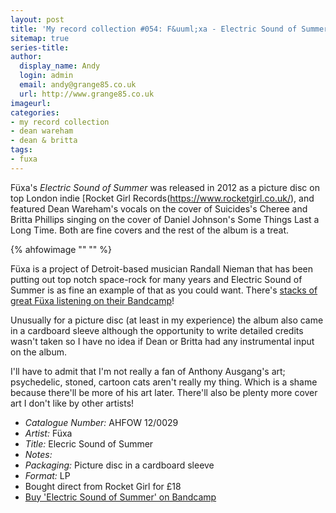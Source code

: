 ```yaml
---
layout: post
title: 'My record collection #054: F&uuml;xa - Electric Sound of Summer'
sitemap: true
series-title:
author:
  display_name: Andy
  login: admin
  email: andy@grange85.co.uk
  url: http://www.grange85.co.uk
imageurl:
categories:
- my record collection
- dean wareham
- dean & britta
tags:
- fuxa
---
```

F&uuml;xa's _Electric Sound of Summer_ was released in 2012 as a picture disc on top London indie [Rocket Girl Records(https://www.rocketgirl.co.uk/), and featured Dean Wareham's vocals on the cover of Suicides's Cheree and Britta Phillips singing on the cover of Daniel Johnson's Some Things Last a Long Time. Both are fine covers and the rest of the album is a treat.

{% ahfowimage "" "" %}

F&uuml;xa is a project of Detroit-based musician Randall Nieman that has been putting out top notch space-rock for many years and Electric Sound of Summer is as fine an example of that as you could want. There's [stacks of great F&uuml;xa listening on their Bandcamp](https://fuxa1.bandcamp.com/music)!

Unusually for a picture disc (at least in my experience) the album also came in a cardboard sleeve although the opportunity to write detailed credits wasn't taken so I have no idea if Dean or Britta had any instrumental input on the album.

I'll have to admit that I'm not really a fan of Anthony Ausgang's art; psychedelic, stoned, cartoon cats aren't really my thing. Which is a shame because there'll be more of his art later. There'll also be plenty more cover art I don't like by other artists!

 - *Catalogue Number:* AHFOW 12/0029
 - *Artist:* F&uuml;xa
 - *Title:* Elecric Sound of Summer
 - *Notes:* 
 - *Packaging:* Picture disc in a cardboard sleeve
 - *Format:* LP
 - Bought direct from Rocket Girl for £18
 - [Buy 'Electric Sound of Summer' on Bandcamp](https://fuxaband.bandcamp.com/album/electric-sound-of-summer)
